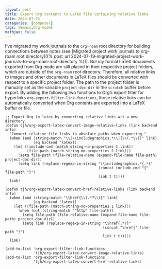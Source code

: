```yaml
---
layout: post
title: Export Org contents to LaTeX file containing relative links
date: 2024-07-25
categories: [computer]
tags: [Emacs,Org-mode]
mathjax: false
---
```


I&rsquo;ve migrated my work journals to the `org-roam` root directory for building connections between notes (see [Migrated project work journals to org-roam root directory]({% post_url 2024-07-19-migrated-project-work-journals-to-org-roam-root-directory %})). But my formal LaTeX documents exported from Org mode are still placed in their respective project folders, which are outside of the `org-roam` root directory. Therefore, all relative links to images and other documents in LaTeX files should be converted with respect to a specific project folder. The path to the project folder is manually set as the variable `project-doc-dir` in the `scratch` buffer before export. By adding the following two functions to Org&rsquo;s export filter for hyperlinks `org-export-filter-link-functions`, those relative links can be automatically converted when Org contents are exported into a LaTeX buffer or file.

```elisp
;; Export Org to latex by converting relative links wrt a new directory.
(defun tjh/org-export-latex-convert-image-relative-links (link backend info)
  "Convert relative file links to absolute paths when exporting."
  (when (and (string-match "\\(\\includegraphics.*\\){\\(.*\\)}" link)
             (eq backend 'latex))
    (let ((include-cmd (match-string-no-properties 1 link))
          (file-path (match-string-no-properties 2 link)))
      (setq file-path (file-relative-name (expand-file-name file-path) project-doc-dir))
      (setq link (replace-regexp-in-string "\\includegraphics.*{.*}"
                                           (concat include-cmd "{" file-path "}")
                                           link t t))))
  link)

(defun tjh/org-export-latex-convert-href-relative-links (link backend info)
  (when (and (string-match "\\href{\\(.*?\\)}" link)
             (eq backend 'latex))
    (let ((file-path (match-string-no-properties 1 link)))
      (when (not (string-match "^http" file-path))
        (setq file-path (file-relative-name (expand-file-name file-path) project-doc-dir))
        (setq link (replace-regexp-in-string "\\href{.*?}"
                                             (concat "\href{" file-path "}")
                                             link t t)))))
  link)

(add-to-list 'org-export-filter-link-functions
             'tjh/org-export-latex-convert-image-relative-links)
(add-to-list 'org-export-filter-link-functions
             'tjh/org-export-latex-convert-href-relative-links)
```
